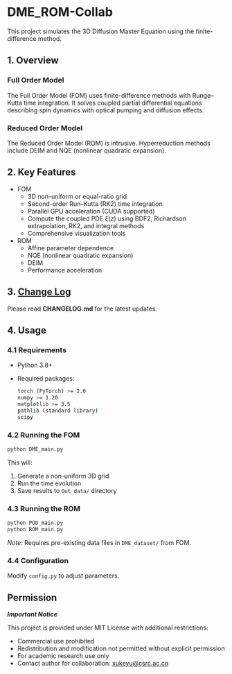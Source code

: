 # DME_ROM-Collab

This project simulates the 3D Diffusion Master Equation using the finite-difference method.

## 1. Overview

### Full Order Model
The Full Order Model (FOM) uses finite-difference methods with Runge–Kutta time integration. It solves coupled partial differential equations describing spin dynamics with optical pumping and diffusion effects.

### Reduced Order Model
The Reduced Order Model (ROM) is intrusive. Hyperreduction methods include DEIM and NQE (nonlinear quadratic expansion).

## 2. Key Features

- FOM
    - 3D non-uniform or equal-ratio grid
    - Second-order Run–Kutta (RK2) time integration
    - Parallel GPU acceleration (CUDA supported)
    - Compute the coupled PDE $\xi(z)$ using BDF2, Richardson extrapolation, RK2, and integral methods
    - Comprehensive visualization tools
- ROM
    - Affine parameter dependence
    - NQE (nonlinear quadratic expansion)
    - DEIM
    - Performance acceleration

## 3. [Change Log](https://github.com/xukeyu-phy/Diffusion_Master_Equation/blob/main/CHANGELOG.md)
Please read **CHANGELOG.md** for the latest updates.


## 4. Usage
### 4.1 Requirements
- Python 3.8+
- Required packages:

  ```bash
  torch (PyTorch) >= 2.0
  numpy >= 1.20
  matplotlib >= 3.5
  pathlib (standard library)
  scipy
  ```


### 4.2 Running the FOM
```bash
python DME_main.py
```

This will:

1. Generate a non-uniform 3D grid
2. Run the time evolution
3. Save results to `Out_data/` directory


### 4.3 Running the ROM
```bash
python POD_main.py
python ROM_main.py
```
*Note:* Requires pre-existing data files in `DME_dataset/` from FOM.

### 4.4 Configuration
Modify `config.py` to adjust parameters.


## Permission
***Important Notice***

This project is provided under MIT License with additional restrictions:
- Commercial use prohibited
- Redistribution and modification not permitted without explicit permission
- For academic research use only
- Contact author for collaboration: xukeyu@csrc.ac.cn


